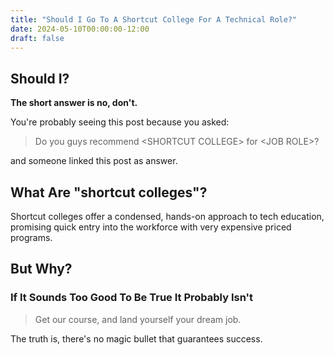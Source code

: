 ```yaml
---
title: "Should I Go To A Shortcut College For A Technical Role?"
date: 2024-05-10T00:00:00-12:00
draft: false
---
```


## Should I?
**The short answer is no, don't.**

You're probably seeing this post because you asked:

> Do you guys recommend \<SHORTCUT COLLEGE\> for \<JOB ROLE\>?

and someone linked this post as answer.

## What Are "shortcut colleges"?
Shortcut colleges offer a condensed, hands-on approach to tech education, promising quick entry into the workforce with very expensive priced programs.

## But Why?
### If It Sounds Too Good To Be True It Probably Isn't

> Get our course, and land yourself your dream job.

The truth is, there's no magic bullet that guarantees success.
